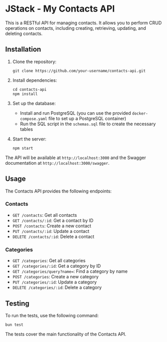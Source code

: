 # JStack - My Contacts API

This is a RESTful API for managing contacts. It allows you to perform CRUD operations on contacts, including creating, retrieving, updating, and deleting contacts.

## Installation

1. Clone the repository:

    ```
    git clone https://github.com/your-username/contacts-api.git
    ```

2. Install dependencies:

    ```
    cd contacts-api
    npm install
    ```

3. Set up the database:

   - Install and run PostgreSQL (you can use the provided `docker-compose.yaml` file to set up a PostgreSQL container)
   - Run the SQL script in the `schemas.sql` file to create the necessary tables

4. Start the server:

    ```
    npm start
    ```

The API will be available at `http://localhost:3000` and the Swagger documentation at `http://localhost:3000/swagger`.

## Usage

The Contacts API provides the following endpoints:

### Contacts

- `GET /contacts`: Get all contacts
- `GET /contacts/:id`: Get a contact by ID
- `POST /contacts`: Create a new contact
- `PUT /contacts/:id`: Update a contact
- `DELETE /contacts/:id`: Delete a contact

### Categories

- `GET /categories`: Get all categories
- `GET /categories/:id`: Get a category by ID
- `GET /categories/query?name=`: Find a category by name
- `POST /categories`: Create a new category
- `PUT /categories/:id`: Update a category
- `DELETE /categories/:id`: Delete a category

## Testing

To run the tests, use the following command:

```
bun test
```

The tests cover the main functionality of the Contacts API.
